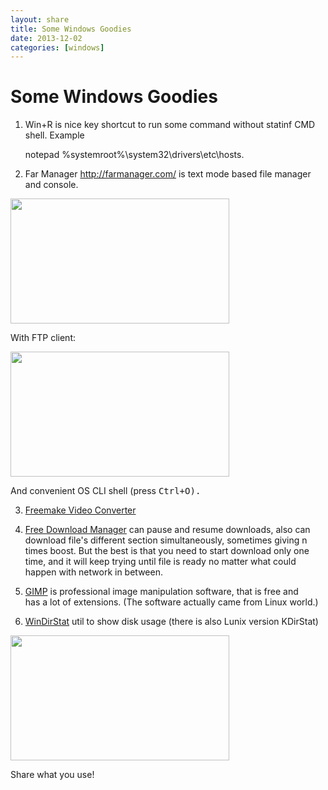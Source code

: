 ```yaml
---
layout: share
title: Some Windows Goodies 
date: 2013-12-02
categories: [windows]
---
```


# Some Windows Goodies

1. Win+R is nice key shortcut to run some command without statinf CMD shell. Example

	notepad %systemroot%\system32\drivers\etc\hosts.
	

2. Far Manager <http://farmanager.com/> is text mode based file manager and console.



<a href="http://farmanager.com/img/thumb/thumb_ctrlq.png">
<img alt="" src="http://farmanager.com/img/thumb/thumb_ctrlq.png" width="350" height="200" /></a>            	

With FTP client:

<a href="http://farmanager.com/img/thumb/thumb_ftp.png">
<img alt="" src="http://farmanager.com/img/thumb/thumb_ftp.png" width="350" height="200" /></a>            	
	
And convenient OS CLI shell (press <kbd>Ctrl+O<kbd>).
	
3. [Freemake Video Converter](http://www.freemake.com/) 

4. [Free Download Manager](http://www.freedownloadmanager.org/)	can pause and resume downloads,
 also can download file's different section simultaneously, sometimes giving n times boost.
 But the best is that you need to start download only one time, and it will keep trying until file is ready
 no matter what could happen with network in between.
 
5. [GIMP](http://www.gimp.org/) is professional image manipulation software, that is free and  
 has a lot of extensions. (The software actually came from Linux world.)

6. [WinDirStat](http://windirstat.info/) util to show disk usage (there is also Lunix version KDirStat)

<!-- ![](/img/WinDirStat-G.png) -->
<a href="http://windirstat.info/">
<img alt="" src="http://windirstat.info/images/windirstat.jpg" width="350" height="200" /></a>            	


	
Share what you use!
	